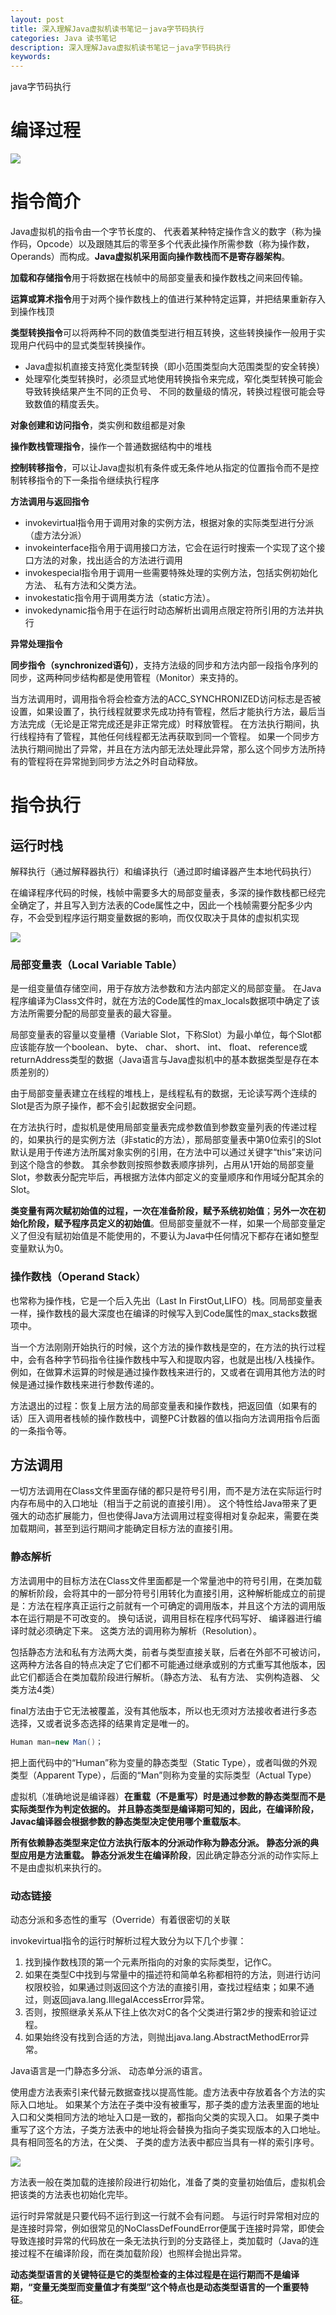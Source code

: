 ```yaml
---
layout: post
title: 深入理解Java虚拟机读书笔记－java字节码执行
categories: Java 读书笔记
description: 深入理解Java虚拟机读书笔记－java字节码执行
keywords: 
---
```



java字节码执行

# 编译过程
![](/images/posts/2015-09-15-jvm-book-2-class-code-exe.md/1.png)



# 指令简介

Java虚拟机的指令由一个字节长度的、 代表着某种特定操作含义的数字（称为操作码，Opcode）以及跟随其后的零至多个代表此操作所需参数（称为操作数，Operands）而构成。**Java虚拟机采用面向操作数栈而不是寄存器架构**。

**加载和存储指令**用于将数据在栈帧中的局部变量表和操作数栈之间来回传输。

**运算或算术指令**用于对两个操作数栈上的值进行某种特定运算，并把结果重新存入到操作栈顶

**类型转换指令**可以将两种不同的数值类型进行相互转换，这些转换操作一般用于实现用户代码中的显式类型转换操作。
- Java虚拟机直接支持宽化类型转换（即小范围类型向大范围类型的安全转换）
- 处理窄化类型转换时，必须显式地使用转换指令来完成，窄化类型转换可能会导致转换结果产生不同的正负号、 不同的数量级的情况，转换过程很可能会导致数值的精度丢失。

**对象创建和访问指令**，类实例和数组都是对象

**操作数栈管理指令**，操作一个普通数据结构中的堆栈

**控制转移指令**，可以让Java虚拟机有条件或无条件地从指定的位置指令而不是控制转移指令的下一条指令继续执行程序

**方法调用与返回指令**
- invokevirtual指令用于调用对象的实例方法，根据对象的实际类型进行分派（虚方法分派）
- invokeinterface指令用于调用接口方法，它会在运行时搜索一个实现了这个接口方法的对象，找出适合的方法进行调用
- invokespecial指令用于调用一些需要特殊处理的实例方法，包括实例初始化方法、 私有方法和父类方法。
- invokestatic指令用于调用类方法（static方法）。
- invokedynamic指令用于在运行时动态解析出调用点限定符所引用的方法并执行

**异常处理指令**

**同步指令（synchronized语句）**，支持方法级的同步和方法内部一段指令序列的同步，这两种同步结构都是使用管程（Monitor）来支持的。

当方法调用时，调用指令将会检查方法的ACC_SYNCHRONIZED访问标志是否被设置，如果设置了，执行线程就要求先成功持有管程，然后才能执行方法，最后当方法完成（无论是正常完成还是非正常完成）时释放管程。 在方法执行期间，执行线程持有了管程，其他任何线程都无法再获取到同一个管程。 如果一个同步方法执行期间抛出了异常，并且在方法内部无法处理此异常，那么这个同步方法所持有的管程将在异常抛到同步方法之外时自动释放。

# 指令执行

## 运行时栈

解释执行（通过解释器执行）和编译执行（通过即时编译器产生本地代码执行）

在编译程序代码的时候，栈帧中需要多大的局部变量表，多深的操作数栈都已经完全确定了，并且写入到方法表的Code属性之中，因此一个栈帧需要分配多少内存，不会受到程序运行期变量数据的影响，而仅仅取决于具体的虚拟机实现

![](/images/posts/2015-09-15-jvm-book-2-class-code-exe.md/2.png)

### 局部变量表（Local Variable Table）

是一组变量值存储空间，用于存放方法参数和方法内部定义的局部变量。 在Java程序编译为Class文件时，就在方法的Code属性的max_locals数据项中确定了该方法所需要分配的局部变量表的最大容量。

局部变量表的容量以变量槽（Variable Slot，下称Slot）为最小单位，每个Slot都应该能存放一个boolean、 byte、 char、 short、 int、 float、 reference或returnAddress类型的数据（Java语言与Java虚拟机中的基本数据类型是存在本质差别的）

由于局部变量表建立在线程的堆栈上，是线程私有的数据，无论读写两个连续的Slot是否为原子操作，都不会引起数据安全问题。

在方法执行时，虚拟机是使用局部变量表完成参数值到参数变量列表的传递过程的，如果执行的是实例方法（非static的方法），那局部变量表中第0位索引的Slot默认是用于传递方法所属对象实例的引用，在方法中可以通过关键字“this”来访问到这个隐含的参数。 其余参数则按照参数表顺序排列，占用从1开始的局部变量Slot，参数表分配完毕后，再根据方法体内部定义的变量顺序和作用域分配其余的Slot。

**类变量有两次赋初始值的过程，一次在准备阶段，赋予系统初始值**；**另外一次在初始化阶段，赋予程序员定义的初始值**。但局部变量就不一样，如果一个局部变量定义了但没有赋初始值是不能使用的，不要认为Java中任何情况下都存在诸如整型变量默认为0。

### 操作数栈（Operand Stack）

也常称为操作栈，它是一个后入先出（Last In FirstOut,LIFO）栈。同局部变量表一样，操作数栈的最大深度也在编译的时候写入到Code属性的max_stacks数据项中。

当一个方法刚刚开始执行的时候，这个方法的操作数栈是空的，在方法的执行过程中，会有各种字节码指令往操作数栈中写入和提取内容，也就是出栈/入栈操作。 例如，在做算术运算的时候是通过操作数栈来进行的，又或者在调用其他方法的时候是通过操作数栈来进行参数传递的。

方法退出的过程：恢复上层方法的局部变量表和操作数栈，把返回值（如果有的话）压入调用者栈帧的操作数栈中，调整PC计数器的值以指向方法调用指令后面的一条指令等。

## 方法调用

一切方法调用在Class文件里面存储的都只是符号引用，而不是方法在实际运行时内存布局中的入口地址（相当于之前说的直接引用）。 这个特性给Java带来了更强大的动态扩展能力，但也使得Java方法调用过程变得相对复杂起来，需要在类加载期间，甚至到运行期间才能确定目标方法的直接引用。

### 静态解析

方法调用中的目标方法在Class文件里面都是一个常量池中的符号引用，在类加载的解析阶段，会将其中的一部分符号引用转化为直接引用，这种解析能成立的前提是：方法在程序真正运行之前就有一个可确定的调用版本，并且这个方法的调用版本在运行期是不可改变的。 换句话说，调用目标在程序代码写好、 编译器进行编译时就必须确定下来。 这类方法的调用称为解析（Resolution）。

包括静态方法和私有方法两大类，前者与类型直接关联，后者在外部不可被访问，这两种方法各自的特点决定了它们都不可能通过继承或别的方式重写其他版本，因此它们都适合在类加载阶段进行解析。（静态方法、 私有方法、 实例构造器、 父类方法4类）

final方法由于它无法被覆盖，没有其他版本，所以也无须对方法接收者进行多态选择，又或者说多态选择的结果肯定是唯一的。

```java
Human man=new Man()；
```
把上面代码中的“Human”称为变量的静态类型（Static Type），或者叫做的外观类型（Apparent Type），后面的“Man”则称为变量的实际类型（Actual Type）

虚拟机（准确地说是编译器）**在重载（不是重写）时是通过参数的静态类型而不是实际类型作为判定依据的。 并且静态类型是编译期可知的，因此，在编译阶段，Javac编译器会根据参数的静态类型决定使用哪个重载版本**。

**所有依赖静态类型来定位方法执行版本的分派动作称为静态分派。 静态分派的典型应用是方法重载。 静态分派发生在编译阶段**，因此确定静态分派的动作实际上不是由虚拟机来执行的。

### 动态链接

动态分派和多态性的重写（Override）有着很密切的关联

invokevirtual指令的运行时解析过程大致分为以下几个步骤：
1. 找到操作数栈顶的第一个元素所指向的对象的实际类型，记作C。
2. 如果在类型C中找到与常量中的描述符和简单名称都相符的方法，则进行访问权限校验，如果通过则返回这个方法的直接引用，查找过程结束；如果不通过，则返回java.lang.IllegalAccessError异常。
3. 否则，按照继承关系从下往上依次对C的各个父类进行第2步的搜索和验证过程。
4. 如果始终没有找到合适的方法，则抛出java.lang.AbstractMethodError异常。

Java语言是一门静态多分派、 动态单分派的语言。

使用虚方法表索引来代替元数据查找以提高性能。虚方法表中存放着各个方法的实际入口地址。 如果某个方法在子类中没有被重写，那子类的虚方法表里面的地址入口和父类相同方法的地址入口是一致的，都指向父类的实现入口。 如果子类中重写了这个方法，子类方法表中的地址将会替换为指向子类实现版本的入口地址。具有相同签名的方法，在父类、 子类的虚方法表中都应当具有一样的索引序号。

![](/images/posts/2015-09-15-jvm-book-2-class-code-exe.md/3.png)

方法表一般在类加载的连接阶段进行初始化，准备了类的变量初始值后，虚拟机会把该类的方法表也初始化完毕。

运行时异常就是只要代码不运行到这一行就不会有问题。 与运行时异常相对应的是连接时异常，例如很常见的NoClassDefFoundError便属于连接时异常，即使会导致连接时异常的代码放在一条无法执行到的分支路径上，类加载时（Java的连接过程不在编译阶段，而在类加载阶段）也照样会抛出异常。

**动态类型语言的关键特征是它的类型检查的主体过程是在运行期而不是编译期，“变量无类型而变量值才有类型”这个特点也是动态类型语言的一个重要特征**。




